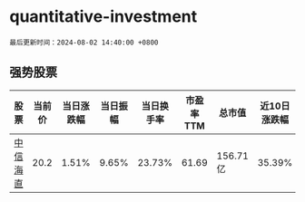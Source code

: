 # quantitative-investment

`最后更新时间：2024-08-02 14:40:00 +0800`

## 强势股票

|股票|当前价|当日涨跌幅|当日振幅|当日换手率|市盈率TTM|总市值|近10日涨跌幅|
|----|----|----|----|----|----|----|----|
|[中信海直](https://xueqiu.com/S/SZ000099)|20.2|1.51%|9.65%|23.73%|61.69|156.71亿|35.39%|
